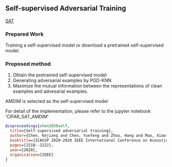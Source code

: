 ## Self-supervised Adversarial Training
[SAT](https://arxiv.org/abs/1911.06470)

### Prepared Work
Training a self-supervised model or download a pretrained self-supervised model. 

### Proposed method
1. Obtain the pretrained self-supervised model
2. Generating adversarial examples by PGD-KNN
3. Maximize the mutual information between the representations of clean examples and advesarial examples.


AMDIM is selected as the self-supervised model

For detail of the implementation, please refer to the jupyter notebook 'CIFAR_SAT_AMDIM'

``` bibtex
@inproceedings{chen2020self,
  title={Self-supervised adversarial training},
  author={Chen, Kejiang and Chen, Yuefeng and Zhou, Hang and Mao, Xiaofeng and Li, Yuhong and He, Yuan and Xue, Hui and Zhang, Weiming and Yu, Nenghai},
  booktitle={ICASSP 2020-2020 IEEE International Conference on Acoustics, Speech and Signal Processing (ICASSP)},
  pages={2218--2222},
  year={2020},
  organization={IEEE}
}
```

